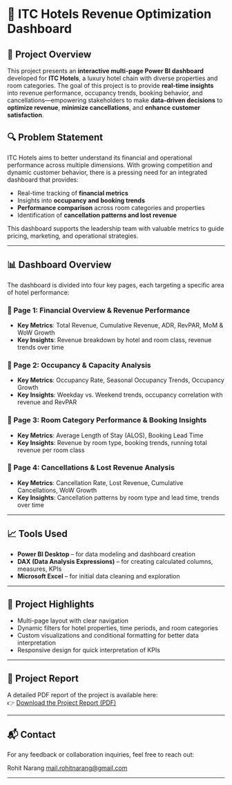 # 🏨 ITC Hotels Revenue Optimization Dashboard

## 📌 Project Overview

This project presents an **interactive multi-page Power BI dashboard** developed for **ITC Hotels**, a luxury hotel chain with diverse properties and room categories. The goal of this project is to provide **real-time insights** into revenue performance, occupancy trends, booking behavior, and cancellations—empowering stakeholders to make **data-driven decisions** to **optimize revenue**, **minimize cancellations**, and **enhance customer satisfaction**.

## 🔍 Problem Statement

ITC Hotels aims to better understand its financial and operational performance across multiple dimensions. With growing competition and dynamic customer behavior, there is a pressing need for an integrated dashboard that provides:

- Real-time tracking of **financial metrics**
- Insights into **occupancy and booking trends**
- **Performance comparison** across room categories and properties
- Identification of **cancellation patterns and lost revenue**

This dashboard supports the leadership team with valuable metrics to guide pricing, marketing, and operational strategies.

---

## 📊 Dashboard Overview

The dashboard is divided into four key pages, each targeting a specific area of hotel performance:

### **📄 Page 1: Financial Overview & Revenue Performance**
- **Key Metrics**: Total Revenue, Cumulative Revenue, ADR, RevPAR, MoM & WoW Growth
- **Key Insights**: Revenue breakdown by hotel and room class, revenue trends over time

### **📄 Page 2: Occupancy & Capacity Analysis**
- **Key Metrics**: Occupancy Rate, Seasonal Occupancy Trends, Occupancy Growth
- **Key Insights**: Weekday vs. Weekend trends, occupancy correlation with revenue and RevPAR

### **📄 Page 3: Room Category Performance & Booking Insights**
- **Key Metrics**: Average Length of Stay (ALOS), Booking Lead Time
- **Key Insights**: Revenue by room type, booking trends, running total revenue per room class

### **📄 Page 4: Cancellations & Lost Revenue Analysis**
- **Key Metrics**: Cancellation Rate, Lost Revenue, Cumulative Cancellations, WoW Growth
- **Key Insights**: Cancellation patterns by room type and lead time, trends over time

---

## 📈 Tools Used

- **Power BI Desktop** – for data modeling and dashboard creation
- **DAX (Data Analysis Expressions)** – for creating calculated columns, measures, KPIs
- **Microsoft Excel** – for initial data cleaning and exploration

---

## 📎 Project Highlights

- Multi-page layout with clear navigation
- Dynamic filters for hotel properties, time periods, and room categories
- Custom visualizations and conditional formatting for better data interpretation
- Responsive design for quick interpretation of KPIs

---

## 📄 Project Report

A detailed PDF report of the project is available here:  
👉 [Download the Project Report (PDF)](https://github.com/rn-rohitnarang/ITC-Hotels-Dashboard/blob/main/ITC%20Hotels%20Analysis%20By%20Rohit%20Narang.pdf) 

---

## 📬 Contact

For any feedback or collaboration inquiries, feel free to reach out:

Rohit Narang
mail.rohitnarang@gmail.com  

---

